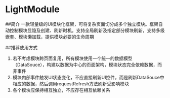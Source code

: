 # LightModule

##简介
一款轻量级的UI模块化框架，可将复杂页面切分成多个独立模块。框架自动控制模块显隐及创建、刷新时机。支持全局刷新及指定部分模块刷新，支持多级嵌套、模块懒加载，提供模块必要的生命周期

##推荐使用方式

1. 若不考虑模块跨页面复用，所有模块使用一个统一的数据模型（DataSouce），构建以数据为中心的页面架构，模块状态完全依赖数据，而非事件
2. 模块内部事件触发UI状态变化，不应直接刷新UI控件，而是刷新DataSouce中相应的数据，然后调用requestRefresh方法刷新受影响模块
3. 各个模块应保持相互独立，不应存在相互依赖关系
	